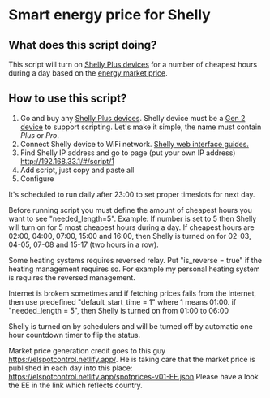# Smart energy price for Shelly

## What does this script doing?
This script will turn on [Shelly Plus devices](https://www.shelly.cloud/en-ee/products/) for a number of cheapest hours during a day based on the [energy market price](https://www.nordpoolgroup.com/en/Market-data1/Dayahead/Area-Prices/ALL1/Hourly/).

## How to use this script?
1. Go and buy any [Shelly Plus devices](https://www.shelly.cloud/en-ee/products/). Shelly device must be a [Gen 2 device](https://shelly-api-docs.shelly.cloud/gen2/) to support scripting. Let's make it simple, the name must contain *Plus* or *Pro*. 
2. Connect Shelly device to WiFi network. [Shelly web interface guides.](https://kb.shelly.cloud/knowledge-base/web-interface-guides)
3. Find Shelly IP address and go to page (put your own IP address) http://192.168.33.1/#/script/1
4. Add script, just copy and paste all
5. Configure

It's scheduled to run daily after 23:00 to set proper timeslots for next day.

Before running script you must define the amount of cheapest hours you want to see "needed_length=5".
Example:
If number is set to 5 then Shelly will turn on for 5 most cheapest hours during a day. 
If cheapest hours are 02:00, 04:00, 07:00, 15:00 and 16:00, then Shelly is turned on for 02-03, 04-05, 07-08 and 15-17 (two hours in a row).

Some heating systems requires reversed relay. Put "is_reverse = true" if the heating management requires so.
For example my personal heating system is requires the reversed management.

Internet is brokem sometimes and if fetching prices fails from the internet, then use predefined "default_start_time = 1" where 1 means 01:00. 
if "needed_length = 5", then Shelly is turned on from 01:00 to 06:00

Shelly is turned on by schedulers and will be turned off by automatic one hour countdown timer to flip the status.

Market price generation credit goes to this guy https://elspotcontrol.netlify.app/. 
He is taking care that the market price is published in each day into this place: https://elspotcontrol.netlify.app/spotprices-v01-EE.json
Please have a look the EE in the link which reflects country.

